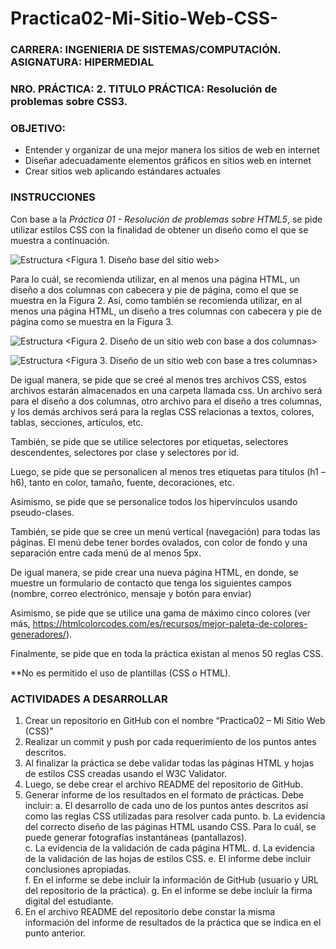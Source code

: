 # Practica02-Mi-Sitio-Web-CSS-
### **CARRERA:** INGENIERIA DE SISTEMAS/COMPUTACIÓN. **ASIGNATURA:** HIPERMEDIAL
### **NRO. PRÁCTICA:** 2. **TITULO PRÁCTICA:** Resolución de problemas sobre CSS3.
### **OBJETIVO**:
  * Entender y organizar de una mejor manera los sitios de web en internet
  * Diseñar adecuadamente elementos gráficos en sitios web en internet
  * Crear sitios web aplicando estándares actuales 
  ### INSTRUCCIONES
  Con base a la *Práctica 01 - Resolución de problemas sobre HTML5*, se pide  utilizar estilos CSS con la finalidad de obtener un diseño como el que se muestra a continuación. 
  
 ![Estructura](http://dis.um.es/~lopezquesada/documentos/IES_1213/LMSGI/curso/UT5/libroswebcss/www.librosweb.es/img/css/f1210.gif)
 <Figura 1. Diseño base del sitio web>
 
 Para lo cuál, se recomienda utilizar, en al menos una página HTML, un diseño a dos columnas con cabecera y pie de página, como el que se muestra en la Figura 2. Así, como también se recomienda utilizar, en al menos una página HTML, un diseño a tres columnas con cabecera y pie de página como se muestra en la Figura 3. 
 
 ![Estructura](https://uniwebsidad.com/static/libros/imagenes/css/f1207.gif)
 <Figura 2. Diseño de un sitio web con base a dos columnas>
 
 ![Estructura](https://aprende-web.net/css/objetos/diseno2.gif)
 <Figura 3. Diseño de un sitio web con base a tres columnas>
 
 De igual manera, se pide que se creé al menos tres archivos CSS, estos archivos estarán almacenados en una carpeta llamada css. Un archivo será para el diseño a dos columnas, otro archivo para el diseño a tres columnas, y los demás archivos será para la reglas CSS relacionas a textos, colores, tablas, secciones, artículos, etc.
 
También, se pide que se utilice selectores por etiquetas, selectores descendentes, selectores por clase y selectores por id. 

Luego, se pide que se personalicen al menos tres etiquetas para títulos (h1 – h6), tanto en color, tamaño, fuente, decoraciones, etc. 

Asimismo, se pide que se personalice todos los hipervínculos usando pseudo-clases. 

También, se pide que se cree un menú vertical (navegación) para todas las páginas. El menú debe tener bordes ovalados, con color de fondo y una separación entre cada menú de al menos 5px. 

De igual manera, se pide crear una nueva página HTML, en donde, se muestre un formulario de contacto que tenga los siguientes campos (nombre, correo electrónico, mensaje y botón para enviar)

Asimismo, se pide que se utilice una gama de máximo cinco colores (ver más, https://htmlcolorcodes.com/es/recursos/mejor-paleta-de-colores-generadores/). 

Finalmente, se pide que en toda la práctica existan al menos 50 reglas CSS. 

**No es permitido el uso de plantillas (CSS o HTML).

###  ACTIVIDADES A DESARROLLAR
 1. Crear un repositorio en GitHub con el nombre “Practica02 – Mi Sitio Web (CSS)” 
 2. Realizar un commit y push por cada requerimiento de los puntos antes descritos. 
 3. Al finalizar la práctica se debe validar todas las páginas HTML y hojas de estilos CSS creadas usando el W3C Validator. 
 4. Luego, se debe crear el archivo README del repositorio de GitHub. 
 5. Generar informe de los resultados en el formato de prácticas. Debe incluir:
     a. El desarrollo de cada uno de los puntos antes descritos así como las reglas CSS utilizadas para resolver cada punto.
     b. La evidencia del correcto diseño de las páginas HTML usando CSS. Para lo cuál, se puede generar fotografías instantáneas     (pantallazos).  
     c. La evidencia de la validación de cada página HTML. 
     d. La evidencia de la validación de las hojas de estilos CSS. 
     e. El informe debe incluir conclusiones apropiadas.  
     f. En el informe se debe incluir la información de GitHub (usuario y URL del repositorio de la práctica). 
     g. En el informe se debe incluir la firma digital del estudiante. 
 6. En el archivo README del repositorio debe constar la misma información del informe de resultados de la práctica que se indica en el punto anterior. 
